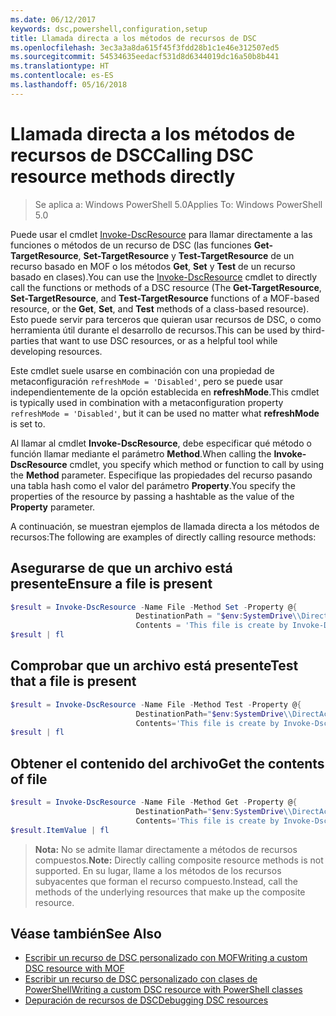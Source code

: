 ```yaml
---
ms.date: 06/12/2017
keywords: dsc,powershell,configuration,setup
title: Llamada directa a los métodos de recursos de DSC
ms.openlocfilehash: 3ec3a3a8da615f45f3fdd28b1c1e46e312507ed5
ms.sourcegitcommit: 54534635eedacf531d8d6344019dc16a50b8b441
ms.translationtype: HT
ms.contentlocale: es-ES
ms.lasthandoff: 05/16/2018
---
```

# <a name="calling-dsc-resource-methods-directly"></a><span data-ttu-id="a1aff-103">Llamada directa a los métodos de recursos de DSC</span><span class="sxs-lookup"><span data-stu-id="a1aff-103">Calling DSC resource methods directly</span></span>

><span data-ttu-id="a1aff-104">Se aplica a: Windows PowerShell 5.0</span><span class="sxs-lookup"><span data-stu-id="a1aff-104">Applies To: Windows PowerShell 5.0</span></span>

<span data-ttu-id="a1aff-105">Puede usar el cmdlet [Invoke-DscResource](https://technet.microsoft.com/library/mt517869.aspx) para llamar directamente a las funciones o métodos de un recurso de DSC (las funciones **Get-TargetResource**, **Set-TargetResource** y **Test-TargetResource** de un recurso basado en MOF o los métodos **Get**, **Set** y **Test** de un recurso basado en clases).</span><span class="sxs-lookup"><span data-stu-id="a1aff-105">You can use the [Invoke-DscResource](https://technet.microsoft.com/library/mt517869.aspx) cmdlet to directly call the functions or methods of a DSC resource (The **Get-TargetResource**, **Set-TargetResource**, and **Test-TargetResource** functions of a MOF-based resource, or the **Get**, **Set**, and **Test** methods of a class-based resource).</span></span>
<span data-ttu-id="a1aff-106">Esto puede servir para terceros que quieran usar recursos de DSC, o como herramienta útil durante el desarrollo de recursos.</span><span class="sxs-lookup"><span data-stu-id="a1aff-106">This can be used by third-parties that want to use DSC resources, or as a helpful tool while developing resources.</span></span>

<span data-ttu-id="a1aff-107">Este cmdlet suele usarse en combinación con una propiedad de metaconfiguración `refreshMode = 'Disabled'`, pero se puede usar independientemente de la opción establecida en **refreshMode**.</span><span class="sxs-lookup"><span data-stu-id="a1aff-107">This cmdlet is typically used in combination with a metaconfiguration property `refreshMode = 'Disabled'`, but it can be used no matter what **refreshMode** is set to.</span></span>

<span data-ttu-id="a1aff-108">Al llamar al cmdlet **Invoke-DscResource**, debe especificar qué método o función llamar mediante el parámetro **Method**.</span><span class="sxs-lookup"><span data-stu-id="a1aff-108">When calling the **Invoke-DscResource** cmdlet, you specify which method or function to call by using the **Method** parameter.</span></span> <span data-ttu-id="a1aff-109">Especifique las propiedades del recurso pasando una tabla hash como el valor del parámetro **Property**.</span><span class="sxs-lookup"><span data-stu-id="a1aff-109">You specify the properties of the resource by passing a hashtable as the value of the **Property** parameter.</span></span>

<span data-ttu-id="a1aff-110">A continuación, se muestran ejemplos de llamada directa a los métodos de recursos:</span><span class="sxs-lookup"><span data-stu-id="a1aff-110">The following are examples of directly calling resource methods:</span></span>

## <a name="ensure-a-file-is-present"></a><span data-ttu-id="a1aff-111">Asegurarse de que un archivo está presente</span><span class="sxs-lookup"><span data-stu-id="a1aff-111">Ensure a file is present</span></span>

```powershell
$result = Invoke-DscResource -Name File -Method Set -Property @{
                            DestinationPath = "$env:SystemDrive\\DirectAccess.txt";
                            Contents = 'This file is create by Invoke-DscResource'} -Verbose
$result | fl
```

## <a name="test-that-a-file-is-present"></a><span data-ttu-id="a1aff-112">Comprobar que un archivo está presente</span><span class="sxs-lookup"><span data-stu-id="a1aff-112">Test that a file is present</span></span>

```powershell
$result = Invoke-DscResource -Name File -Method Test -Property @{
                            DestinationPath="$env:SystemDrive\\DirectAccess.txt";
                            Contents='This file is create by Invoke-DscResource'} -Verbose
$result | fl
```

## <a name="get-the-contents-of-file"></a><span data-ttu-id="a1aff-113">Obtener el contenido del archivo</span><span class="sxs-lookup"><span data-stu-id="a1aff-113">Get the contents of file</span></span>

```powershell
$result = Invoke-DscResource -Name File -Method Get -Property @{
                            DestinationPath="$env:SystemDrive\\DirectAccess.txt";
                            Contents='This file is create by Invoke-DscResource'} -Verbose
$result.ItemValue | fl
```

><span data-ttu-id="a1aff-114">**Nota:** No se admite llamar directamente a métodos de recursos compuestos.</span><span class="sxs-lookup"><span data-stu-id="a1aff-114">**Note:** Directly calling composite resource methods is not supported.</span></span> <span data-ttu-id="a1aff-115">En su lugar, llame a los métodos de los recursos subyacentes que forman el recurso compuesto.</span><span class="sxs-lookup"><span data-stu-id="a1aff-115">Instead, call the methods of the underlying resources that make up the composite resource.</span></span>

## <a name="see-also"></a><span data-ttu-id="a1aff-116">Véase también</span><span class="sxs-lookup"><span data-stu-id="a1aff-116">See Also</span></span>
- [<span data-ttu-id="a1aff-117">Escribir un recurso de DSC personalizado con MOF</span><span class="sxs-lookup"><span data-stu-id="a1aff-117">Writing a custom DSC resource with MOF</span></span>](authoringResourceMOF.md)
- [<span data-ttu-id="a1aff-118">Escribir un recurso de DSC personalizado con clases de PowerShell</span><span class="sxs-lookup"><span data-stu-id="a1aff-118">Writing a custom DSC resource with PowerShell classes</span></span>](authoringResourceClass.md)
- [<span data-ttu-id="a1aff-119">Depuración de recursos de DSC</span><span class="sxs-lookup"><span data-stu-id="a1aff-119">Debugging DSC resources</span></span>](debugResource.md)